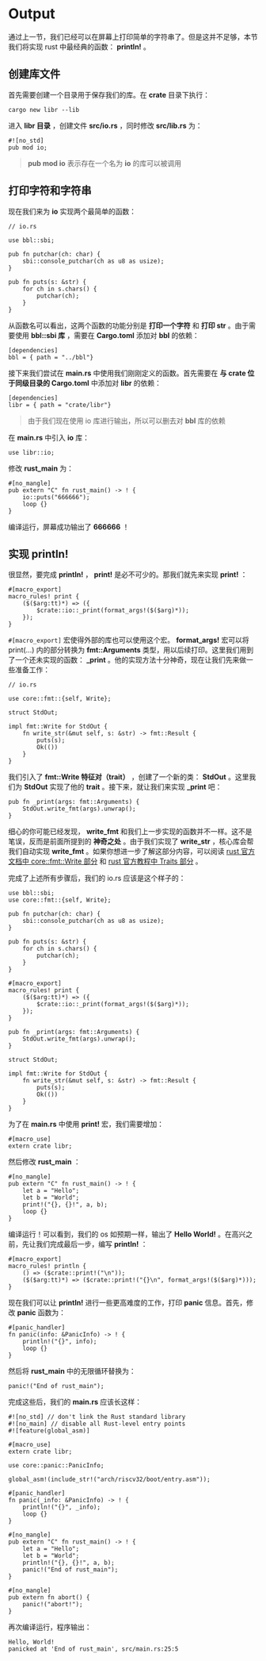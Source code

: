 # Output

通过上一节，我们已经可以在屏幕上打印简单的字符串了。但是这并不足够，本节我们将实现 rust 中最经典的函数： **println!** 。

## 创建库文件

首先需要创建一个目录用于保存我们的库。在 **crate** 目录下执行：
```
cargo new libr --lib
```

进入 **libr 目录** ，创建文件 **src/io.rs** ，同时修改 **src/lib.rs** 为：
```
#![no_std]
pub mod io;
```
> **pub mod io** 表示存在一个名为 **io** 的库可以被调用

## 打印字符和字符串

现在我们来为 **io** 实现两个最简单的函数：
```
// io.rs

use bbl::sbi;

pub fn putchar(ch: char) {
    sbi::console_putchar(ch as u8 as usize);
}

pub fn puts(s: &str) {
    for ch in s.chars() {
        putchar(ch);
    }
}
```

从函数名可以看出，这两个函数的功能分别是 **打印一个字符** 和 **打印 str** 。由于需要使用 **bbl::sbi 库** ，需要在 **Cargo.toml** 添加对 **bbl** 的依赖：
```
[dependencies]
bbl = { path = "../bbl"}
```

接下来我们尝试在 **main.rs** 中使用我们刚刚定义的函数。首先需要在 **与 crate 位于同级目录的 Cargo.toml** 中添加对 **libr** 的依赖：
```
[dependencies]
libr = { path = "crate/libr"}
```
> 由于我们现在使用 io 库进行输出，所以可以删去对 **bbl** 库的依赖

在 **main.rs** 中引入 **io** 库：
```
use libr::io;
```

修改 **rust_main** 为：
```
#[no_mangle]
pub extern "C" fn rust_main() -> ! {
    io::puts("666666");
    loop {}
}
```

编译运行，屏幕成功输出了 **666666** ！

## 实现 println!

很显然，要完成 **println!** ， **print!** 是必不可少的。那我们就先来实现 **print!** ：
```
#[macro_export]
macro_rules! print {
    ($($arg:tt)*) => ({
        $crate::io::_print(format_args!($($arg)*));
    });
}
```

`#[macro_export]` 宏使得外部的库也可以使用这个宏。 **format_args!** 宏可以将 print(...) 内的部分转换为 **fmt::Arguments** 类型，用以后续打印。这里我们用到了一个还未实现的函数： **_print** 。他的实现方法十分神奇，现在让我们先来做一些准备工作：
```
// io.rs

use core::fmt::{self, Write};

struct StdOut;

impl fmt::Write for StdOut {
    fn write_str(&mut self, s: &str) -> fmt::Result {
        puts(s);
        Ok(())
    }
}
```

我们引入了 **fmt::Write 特征对（trait）** ，创建了一个新的类： **StdOut** 。这里我们为 **StdOut** 实现了他的 **trait** 。接下来，就让我们来实现 **_print** 吧：
```
pub fn _print(args: fmt::Arguments) {
    StdOut.write_fmt(args).unwrap();
}
```

细心的你可能已经发现， **write_fmt** 和我们上一步实现的函数并不一样。这不是笔误，反而是前面所提到的 **神奇之处** 。由于我们实现了 **write_str** ，核心库会帮我们自动实现 **write_fmt** 。如果你想进一步了解这部分内容，可以阅读 [rust 官方文档中 core::fmt::Write 部分](https://doc.rust-lang.org/core/fmt/trait.Write.html) 和 [rust 官方教程中 Traits 部分](https://doc.rust-lang.org/book/ch10-02-traits.html) 。

完成了上述所有步骤后，我们的 io.rs 应该是这个样子的：
```
use bbl::sbi;
use core::fmt::{self, Write};

pub fn putchar(ch: char) {
    sbi::console_putchar(ch as u8 as usize);
}

pub fn puts(s: &str) {
    for ch in s.chars() {
        putchar(ch);
    }
}

#[macro_export]
macro_rules! print {
    ($($arg:tt)*) => ({
        $crate::io::_print(format_args!($($arg)*));
    });
}

pub fn _print(args: fmt::Arguments) {
    StdOut.write_fmt(args).unwrap();
}

struct StdOut;

impl fmt::Write for StdOut {
    fn write_str(&mut self, s: &str) -> fmt::Result {
        puts(s);
        Ok(())
    }
}
```

为了在 **main.rs** 中使用 **print!** 宏，我们需要增加：
```
#[macro_use]
extern crate libr;
```

然后修改 **rust_main** ：
```
#[no_mangle]
pub extern "C" fn rust_main() -> ! {
    let a = "Hello";
    let b = "World";
    print!("{}, {}!", a, b);
    loop {}
}
```

编译运行！可以看到，我们的 os 如预期一样，输出了 **Hello World!** 。在高兴之前，先让我们完成最后一步，编写 **println!** ：
```
#[macro_export]
macro_rules! println {
    () => ($crate::print!("\n"));
    ($($arg:tt)*) => ($crate::print!("{}\n", format_args!($($arg)*)));
}
```

现在我们可以让 **println!** 进行一些更高难度的工作，打印 **panic** 信息。首先，修改 **panic** 函数为：
```
#[panic_handler]
fn panic(info: &PanicInfo) -> ! {
    println!("{}", info);
    loop {}
}
```

然后将 **rust_main** 中的无限循环替换为：
```
panic!("End of rust_main");
```

完成这些后，我们的 **main.rs** 应该长这样：
```
#![no_std] // don't link the Rust standard library
#![no_main] // disable all Rust-level entry points
#![feature(global_asm)]

#[macro_use]
extern crate libr;

use core::panic::PanicInfo;

global_asm!(include_str!("arch/riscv32/boot/entry.asm"));

#[panic_handler]
fn panic(_info: &PanicInfo) -> ! {
    println!("{}", _info);
    loop {}
}

#[no_mangle]
pub extern "C" fn rust_main() -> ! {
    let a = "Hello";
    let b = "World";
    println!("{}, {}!", a, b);
    panic!("End of rust_main");
}

#[no_mangle]
pub extern fn abort() {
    panic!("abort!");
}
```

再次编译运行，程序输出：
```
Hello, World!
panicked at 'End of rust_main', src/main.rs:25:5
```